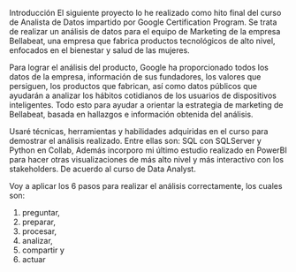 Introducción
El siguiente proyecto lo he realizado como hito final del curso de Analista de Datos impartido por Google Certification Program. 
Se trata de realizar un análisis de datos para el equipo de Marketing de la empresa  Bellabeat, una empresa que fabrica productos 
tecnológicos de alto nivel, enfocados en el bienestar y salud de las mujeres.

Para lograr el análisis del producto, Google ha proporcionado todos los datos de la empresa, información de sus fundadores,
los valores que persiguen, los productos que fabrican, así como datos públicos que ayudarán a analizar los hábitos cotidianos de
los usuarios de dispositivos inteligentes. Todo esto para ayudar a orientar la estrategia de marketing de Bellabeat, basada en
hallazgos e información obtenida del análisis.

Usaré técnicas, herramientas y habilidades adquiridas en el curso para demostrar el análisis realizado. Entre ellas son:
SQL con SQLServer y Python en Collab, Además incorporo mi último estudio realizado en PowerBI para hacer otras visualizaciones 
de más alto nivel y más interactivo con los stakeholders. De acuerdo al curso de Data Analyst.

Voy a aplicar los 6 pasos para realizar el análisis correctamente, los cuales son: 
1. preguntar, 
2. preparar, 
3. procesar, 
4. analizar, 
5. compartir y 
6. actuar

